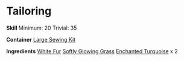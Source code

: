 <!-- TITLE: Fur Puppet -->
<!-- SUBTITLE: A small puppet made from spider fur -->

# Tailoring
**Skill**
Minimum: 20
Trivial: 35

**Container**
[Large Sewing Kit](large-sewing-kit)

**Ingredients**
[White Fur](white-fur)
[Softly Glowing Grass](softly-glowing-grass)
[Enchanted Turquoise](enchanted-turquoise) x 2